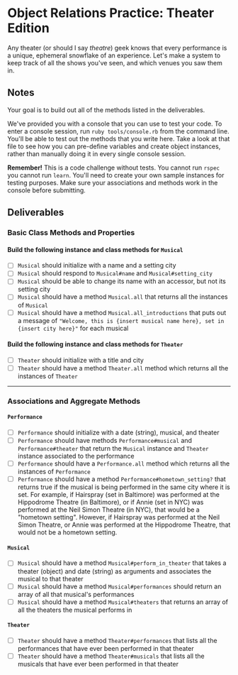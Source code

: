 # Object Relations Practice: Theater Edition

Any theater (or should I say *theatre*) geek knows that every performance is a unique, ephemeral snowflake of an experience.  Let's make a system to keep track of all the shows you've seen, and which venues you saw them in.

## Notes

Your goal is to build out all of the methods listed in the deliverables.

We've provided you with a console that you can use to test your code. To enter a console session, run `ruby tools/console.rb` from the command line. You'll be able to test out the methods that you write here. Take a look at that file to see how you can pre-define variables and create object instances, rather than manually doing it in every single console session.

**Remember!** This is a code challenge without tests. You cannot run `rspec` you cannot run `learn`. You'll need to create your own sample instances for testing purposes. Make sure your associations and methods work in the console before submitting.

## Deliverables

### Basic Class Methods and Properties

#### Build the following instance and class methods for `Musical`
- [ ] `Musical` should initialize with a name and a setting city
- [ ] `Musical` should respond to `Musical#name` and `Musical#setting_city`
- [ ] `Musical` should be able to change its name with an accessor, but not its setting city
- [ ] `Musical` should have a method `Musical.all` that returns all the instances of `Musical`
- [ ] `Musical` should have a method `Musical.all_introductions` that puts out a message of `"Welcome, this is {insert musical name here}, set in {insert city here}"` for each musical

#### Build the following instance and class methods for `Theater`
- [ ] `Theater` should initialize with a title and city
- [ ] `Theater` should have a method `Theater.all` method which returns all the instances of `Theater`

---

### Associations and Aggregate Methods
#### `Performance`
- [ ] `Performance` should initialize with a date (string), musical, and theater
- [ ] `Performance` should have methods `Performance#musical` and `Performance#theater` that return the `Musical` instance and `Theater` instance associated to the performance
- [ ] `Performance` should have a `Performance.all` method which returns all the instances of `Performance`
- [ ] `Performance` should have a method `Performance#hometown_setting?` that returns true if the musical is being performed in the same city where it is set.  For example, if Hairspray (set in Baltimore) was performed at the Hippodrome Theatre (in Baltimore), or if Annie (set in NYC) was performed at the Neil Simon Theatre (in NYC), that would be a "hometown setting".  However, if Hairspray was performed at the Neil Simon Theatre, or Annie was performed at the Hippodrome Theatre, that would not be a hometown setting.

#### `Musical`
- [ ] `Musical` should have a method `Musical#perform_in_theater` that takes a theater (object) and date (string) as arguments and associates the musical to that theater
- [ ] `Musical` should have a method `Musical#performances` should return an array of all that musical's performances
- [ ] `Musical` should have a method `Musical#theaters` that returns an array of all the theaters the musical performs in

#### `Theater`
- [ ] `Theater` should have a method `Theater#performances` that lists all the performances that have ever been performed in that theater
- [ ] `Theater` should have a method `Theater#musicals` that lists all the musicals that have ever been performed in that theater
